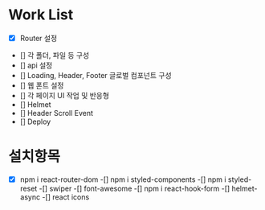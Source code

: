 # Work List

- [x] Router 설정
- [] 각 폴더, 파일 등 구성
- [] api 설정
- [] Loading, Header, Footer 글로벌 컴포넌트 구성
- [] 웹 폰트 설정
- [] 각 페이지 UI 작업 및 반응형
- [] Helmet
- [] Header Scroll Event
- [] Deploy

# 설치항목

-[x] npm i react-router-dom
-[] npm i styled-components
-[] npm i styled-reset
-[] swiper
-[] font-awesome
-[] npm i react-hook-form
-[] helmet-async
-[] react icons
